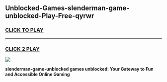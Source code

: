
## Unblocked-Games-slenderman-game-unblocked-Play-Free-qyrwr
<h3>
<a href="https://premium76.site?title=slenderman-game-unblocked&ref=10A">CLICK TO PLAY</a></h3>
<hr>

<h3>
<a href="https://premium76.site?title=slenderman-game-unblocked&ref=10A">CLICK 2 PLAY</a>
  
</h3>

<a href="https://premium76.site?title=slenderman-game-unblocked&ref=10A"><img src="https://clearcache.store/games.png"></a>


**slenderman-game-unblocked games unblocked: Your Gateway to Fun and Accessible Online Gaming**
